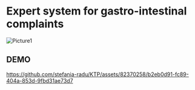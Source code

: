 # Expert system for gastro-intestinal complaints


![Picture1](https://github.com/stefania-radu/KTP/assets/82370258/c8d6db28-0515-4821-bfdb-86ed92cbf195)

## DEMO

https://github.com/stefania-radu/KTP/assets/82370258/b2eb0d91-fc89-404a-853d-9fbd31ae73d7

